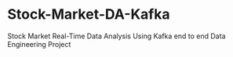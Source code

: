 # Stock-Market-DA-Kafka
Stock Market Real-Time Data Analysis Using Kafka end to end Data Engineering Project
